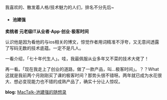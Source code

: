 我喜欢的、散发着人格/技术魅力的人们，排名不分先后~

- #### 池建强

**卖桃者 元老级IT从业者·App·创业·极客时间**

认识他是因为看他的与ios相关的博文，惊觉作者用词精准不浮夸，又无意间透露了写码无数的技术底蕴。一定不是凡人。

一看介绍，「七十年代生人」。哇，我最佩服从业多年又不菜的技术大佬了！

再一看。「现在我走上了创业的道路，做了一款产品，叫…极客时间」。？？What 这就是我前两个月刚刚买了课的极客时间？那势头很不错呀。两年就已成为水花很大、想必变现能力也不错的成熟产品了，确实十分让人惊叹。

**blog:** [MacTalk-池建强的随想录](http://macshuo.com/)